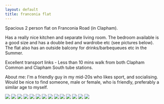 ```yaml
---
layout: default
title: franconia flat
---
```


Spacious 2 person flat on Franconia Road (in Clapham).

Has a really nice kitchen and separate living room. The bedroom
available is a good size and has a double bed and wardrobe etc (see
pictures below). The flat also has an outside balcony for
drinks/barbequeues etc in the Summer.

Excellent transport links - Less than 10 mins walk from both Clapham
Common and Clapham South tube stations.

About me: I'm a friendly guy in my mid-20s who likes sport, and
socialising. Would be nice to find someone, male or female, who is
friendly, preferably a similar age to myself.

<img src="/img/franconia/image_1.jpeg">
<img src="/img/franconia/image_2.jpeg">
<img src="/img/franconia/image_3.jpeg">
<img src="/img/franconia/image_4.jpeg">
<img src="/img/franconia/image_5.jpeg">
<img src="/img/franconia/image_6.jpeg">
<img src="/img/franconia/image_7.jpeg">
<img src="/img/franconia/image_8.jpeg">
<img src="/img/franconia/image_9.jpeg">
<img src="/img/franconia/image_10.jpeg">
<img src="/img/franconia/image_11.jpeg">
<img src="/img/franconia/image_12.jpeg">
<img src="/img/franconia/image_13.jpeg">
<img src="/img/franconia/image_0.jpeg">
